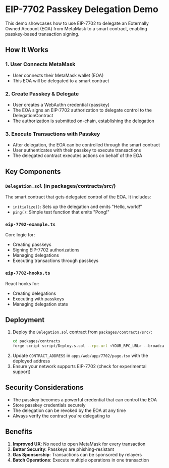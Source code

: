 # EIP-7702 Passkey Delegation Demo

This demo showcases how to use EIP-7702 to delegate an Externally Owned Account (EOA) from MetaMask to a smart contract, enabling passkey-based transaction signing.

## How It Works

### 1. **User Connects MetaMask**
   - User connects their MetaMask wallet (EOA)
   - This EOA will be delegated to a smart contract

### 2. **Create Passkey & Delegate**
   - User creates a WebAuthn credential (passkey)
   - The EOA signs an EIP-7702 authorization to delegate control to the DelegationContract
   - The authorization is submitted on-chain, establishing the delegation

### 3. **Execute Transactions with Passkey**
   - After delegation, the EOA can be controlled through the smart contract
   - User authenticates with their passkey to execute transactions
   - The delegated contract executes actions on behalf of the EOA

## Key Components

### `Delegation.sol` (in packages/contracts/src/)
The smart contract that gets delegated control of the EOA. It includes:
- `initialize()`: Sets up the delegation and emits "Hello, world!"
- `ping()`: Simple test function that emits "Pong!"

### `eip-7702-example.ts`
Core logic for:
- Creating passkeys
- Signing EIP-7702 authorizations
- Managing delegations
- Executing transactions through passkeys

### `eip-7702-hooks.ts`
React hooks for:
- Creating delegations
- Executing with passkeys
- Managing delegation state

## Deployment

1. Deploy the `Delegation.sol` contract from `packages/contracts/src/`:
   ```bash
   cd packages/contracts
   forge script script/Deploy.s.sol --rpc-url <YOUR_RPC_URL> --broadcast
   ```
2. Update `CONTRACT_ADDRESS` in `apps/web/app/7702/page.tsx` with the deployed address
3. Ensure your network supports EIP-7702 (check for experimental support)

## Security Considerations

- The passkey becomes a powerful credential that can control the EOA
- Store passkey credentials securely
- The delegation can be revoked by the EOA at any time
- Always verify the contract you're delegating to

## Benefits

1. **Improved UX**: No need to open MetaMask for every transaction
2. **Better Security**: Passkeys are phishing-resistant
3. **Gas Sponsorship**: Transactions can be sponsored by relayers
4. **Batch Operations**: Execute multiple operations in one transaction